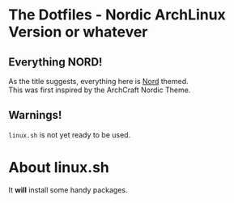 # The Dotfiles - Nordic ArchLinux Version or whatever
## Everything NORD!
As the title suggests, everything here is [Nord](https://nordtheme.com) themed.  
This was first inspired by the ArchCraft Nordic Theme.  

## Warnings!
`linux.sh` is not yet ready to be used.  

# About linux.sh
It **will** install some handy packages.
